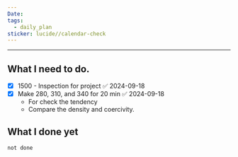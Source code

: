 ```yaml
---
Date: 
tags:
  - daily_plan
sticker: lucide//calendar-check
---
```

---
## What I need to do.

- [x] 1500 - Inspection for project ✅ 2024-09-18
- [x] Make 280, 310, and 340 for 20 min ✅ 2024-09-18
	- For check the tendency
	- Compare the density and coercivity.



## What I done yet
```tasks
not done
```
